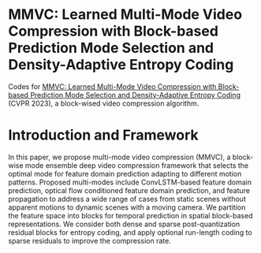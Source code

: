 # MMVC: Learned Multi-Mode Video Compression with Block-based Prediction Mode Selection and Density-Adaptive Entropy Coding
Codes for [MMVC: Learned Multi-Mode Video Compression with Block-based Prediction Mode Selection and Density-Adaptive Entropy Coding](https://openaccess.thecvf.com/content/CVPR2023/papers/Liu_MMVC_Learned_Multi-Mode_Video_Compression_With_Block-Based_Prediction_Mode_Selection_CVPR_2023_paper.pdf) (CVPR 2023), a block-wised video compression algorithm.

# Introduction and Framework
In this paper, we propose multi-mode video compression (MMVC), a block-wise mode ensemble deep video compression framework that selects the optimal mode for feature domain prediction adapting to different motion patterns.
Proposed multi-modes include ConvLSTM-based feature domain prediction, optical flow conditioned feature domain prediction, and feature propagation to address a wide range of cases from static scenes without apparent motions to dynamic scenes with a moving camera. We partition the feature space into blocks for temporal prediction in spatial block-based representations. We consider both dense and sparse post-quantization residual blocks for entropy coding, and apply optional run-length coding to sparse residuals to improve the compression rate.
